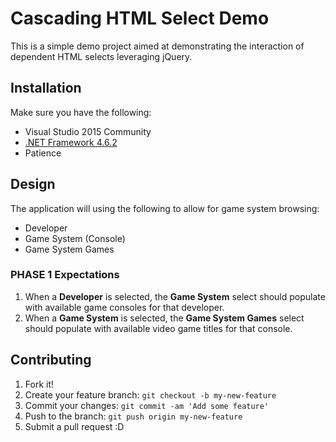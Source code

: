 # Cascading HTML Select Demo

This is a simple demo project aimed at demonstrating the interaction of dependent HTML selects leveraging jQuery.

## Installation

Make sure you have the following:

* Visual Studio 2015 Community
* [.NET Framework 4.6.2](https://www.microsoft.com/en-us/download/details.aspx?id=53345)
* Patience

## Design

The application will using the following to allow for game system browsing:

* Developer
* Game System (Console)
* Game System Games

### PHASE 1 Expectations

1. When a **Developer** is selected, the **Game System** select should populate with available game consoles for that developer.
1. When a **Game System** is selected, the **Game System Games** select should populate with available video game titles for that console.

## Contributing

1. Fork it!
2. Create your feature branch: `git checkout -b my-new-feature`
3. Commit your changes: `git commit -am 'Add some feature'`
4. Push to the branch: `git push origin my-new-feature`
5. Submit a pull request :D